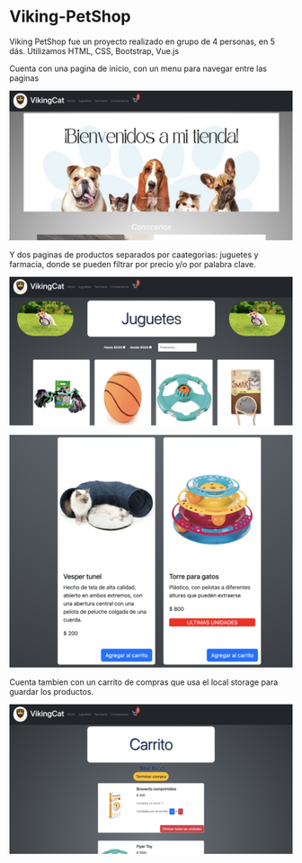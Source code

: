 # Viking-PetShop

Viking PetShop fue un proyecto realizado en grupo de 4 personas, en 5 dás. Utilizamos HTML, CSS, Bootstrap, Vue.js

Cuenta con una pagina de inicio, con un menu para navegar entre las paginas

 ![inicio](https://raw.githubusercontent.com/MRDoming/Viking-PetShop/main/img/v-inicio.png)

Y dos paginas de productos separados por caategorias: juguetes y farmacia, donde se pueden filtrar por precio y/o por palabra clave.

 ![juguetes](https://raw.githubusercontent.com/MRDoming/Viking-PetShop/main/img/v-juguetes.png)
 
  ![juguetes](https://raw.githubusercontent.com/MRDoming/Viking-PetShop/main/img/v-juguetess.png)

Cuenta tambien con un carrito de compras que usa el local storage para guardar los productos.

 ![carrito](https://raw.githubusercontent.com/MRDoming/Viking-PetShop/main/img/v-carrito.png)

